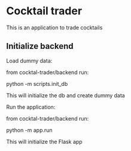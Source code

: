 # Cocktail trader

This is an application to trade cocktails

## Initialize backend

Load dummy data:

from cocktal-trader/backend run: 

python -m scripts.init_db

This will initialize the db and create dummy data

Run the application: 

from cocktal-trader/backend run: 

python -m app.run

This will initialize the Flask app

